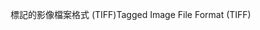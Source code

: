 <span data-ttu-id="7cf70-101">標記的影像檔案格式 (TIFF)</span><span class="sxs-lookup"><span data-stu-id="7cf70-101">Tagged Image File Format (TIFF)</span></span>